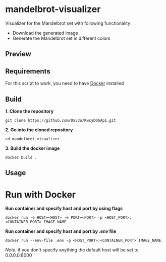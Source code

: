 # mandelbrot-visualizer
Visualizer for the Mandelbrot set with following functionality:

* Download the generated image
* Generate the Mandelbrot set in different colors

## Preview



## Requirements

For this script to work, you need to have [Docker](https://www.docker.com/products/docker-desktop) installed

## Build

**1. Clone the repository**
```
git clone https://github.com/Dav3o/KwcyDOSApI.git
```
**2. Go into the cloned repository**
```
cd mandelbrot-visualizer
```
**3. Build the docker image**
```
docker build .
```
## Usage

# Run with Docker

**Run container and specify host and port by using flags**
```
docker run -e HOST=<HOST> -e PORT=<PORT> -p <HOST_PORT>:<CONTAINER_PORT> IMAGE_NAME
```
**Run container and specify host and port by *.env* file**
```
docker run --env-file .env -p <HOST_PORT>:<CONTAINER_PORT> IMAGE_NAME
```
*Note:* if you don't specify anything the default host will be set to 0.0.0.0:8000
